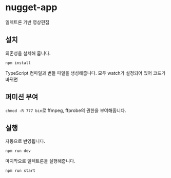 # nugget-app

일렉트론 기반 영상편집

## 설치

의존성을 설치해 줍니다.

```
npm install
```

TypeScript 컴파일과 번들 파일을 생성해줍니다. 모두 watch가 설정되어 있어 코드가 바뀌면

## 퍼미션 부여

`chmod -R 777 bin`로 ffmpeg, ffprobe의 권한을 부여해줍니다.

## 실행

자동으로 반영됩니다.

```
npm run dev
```

마지막으로 일렉트론을 실행해줍니다.

```
npm run start
```
